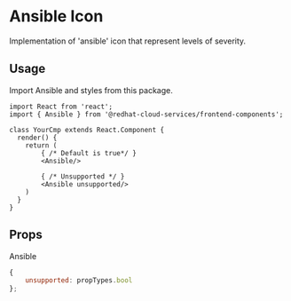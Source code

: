 # Ansible Icon

Implementation of 'ansible' icon that represent levels of severity.

## Usage

Import Ansible and styles from this package.

```JSX
import React from 'react';
import { Ansible } from '@redhat-cloud-services/frontend-components';

class YourCmp extends React.Component {
  render() {
    return (
        { /* Default is true*/ }
        <Ansible/>

        { /* Unsupported */ }
        <Ansible unsupported/>
    )
  }
}
```

## Props

Ansible

```javascript
{
    unsupported: propTypes.bool
};
```
